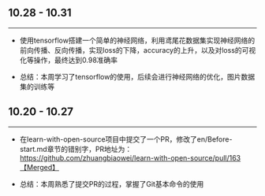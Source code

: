 ## 10.28 - 10.31
------

- 使用tensorflow搭建一个简单的神经网络，利用鸢尾花数据集实现神经网络的前向传播、反向传播，实现loss的下降，accuracy的上升，以及对loss的可视化等操作，最终达到0.98准确率

- 总结：本周学习了tensorflow的使用，后续会进行神经网络的优化，图片数据集的训练等


## 10.20 - 10.27
------

- 在learn-with-open-source项目中提交了一个PR，修改了en/Before-start.md章节的错别字，PR地址为：https://github.com/zhuangbiaowei/learn-with-open-source/pull/163【Merged】

- 总结：本周熟悉了提交PR的过程，掌握了Git基本命令的使用
 
